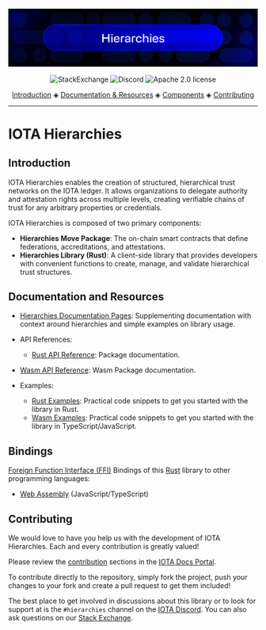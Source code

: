 ![banner](https://github.com/iotaledger/hierarchies/raw/HEAD/.github/hierarchies.svg)

<p align="center">
  <a href="https://iota.stackexchange.com/" style="text-decoration:none;"><img src="https://img.shields.io/badge/StackExchange-9cf.svg?logo=stackexchange" alt="StackExchange"></a>
  <a href="https://discord.gg/iota-builders" style="text-decoration:none;"><img src="https://img.shields.io/badge/Discord-9cf.svg?logo=discord" alt="Discord"></a>
  <a href="https://github.com/iotaledger/hierarchies/blob/main/LICENSE" style="text-decoration:none;"><img src="https://img.shields.io/github/license/iotaledger/hierarchies.svg" alt="Apache 2.0 license"></a>
</p>

<p align="center">
  <a href="#introduction">Introduction</a> ◈
  <a href="#documentation-and-resources">Documentation & Resources</a> ◈
  <a href="#components">Components</a> ◈
  <a href="#contributing">Contributing</a>
</p>

---

# IOTA Hierarchies

## Introduction

IOTA Hierarchies enables the creation of structured, hierarchical trust networks on the IOTA ledger. It allows organizations to delegate authority and attestation rights across multiple levels, creating verifiable chains of trust for any arbitrary properties or credentials.

IOTA Hierarchies is composed of two primary components:

- **Hierarchies Move Package**: The on-chain smart contracts that define federations, accreditations, and attestations.
- **Hierarchies Library (Rust)**: A client-side library that provides developers with convenient functions to create, manage, and validate hierarchical trust structures.

## Documentation and Resources

- [Hierarchies Documentation Pages](https://docs.iota.org/developer/iota-hierarchies): Supplementing documentation with context around hierarchies and simple examples on library usage.
- API References:
  - [Rust API Reference](https://iotaledger.github.io/hierarchies/hierarchies/index.html): Package documentation.

- [Wasm API Reference](https://docs.iota.org/developer/iota-hierarchies/references/wasm/api_ref): Wasm Package documentation.

- Examples:
  - [Rust Examples](https://github.com/iotaledger/hierarchies/tree/main/hierarchies-rs/examples/README.md): Practical code snippets to get you started with the library in Rust.
  - [Wasm Examples](https://github.com/iotaledger/hierarchies/tree/main/bindings/wasm/hierarchies_wasm/examples/README.md): Practical code snippets to get you started with the library in TypeScript/JavaScript.

## Bindings

[Foreign Function Interface (FFI)](https://en.wikipedia.org/wiki/Foreign_function_interface) Bindings of this [Rust](https://www.rust-lang.org/) library to other programming languages:

- [Web Assembly](https://github.com/iotaledger/hierarchies/tree/main/bindings/wasm/hierarchies_wasm) (JavaScript/TypeScript)

## Contributing

We would love to have you help us with the development of IOTA Hierarchies. Each and every contribution is greatly valued!

Please review the [contribution](https://docs.iota.org/developer/iota-hierarchies/contribute) sections in the [IOTA Docs Portal](https://docs.iota.org/developer/iota-hierarchies/).

To contribute directly to the repository, simply fork the project, push your changes to your fork and create a pull request to get them included!

The best place to get involved in discussions about this library or to look for support at is the `#hierarchies` channel on the [IOTA Discord](https://discord.gg/iota-builders). You can also ask questions on our [Stack Exchange](https://iota.stackexchange.com/).
